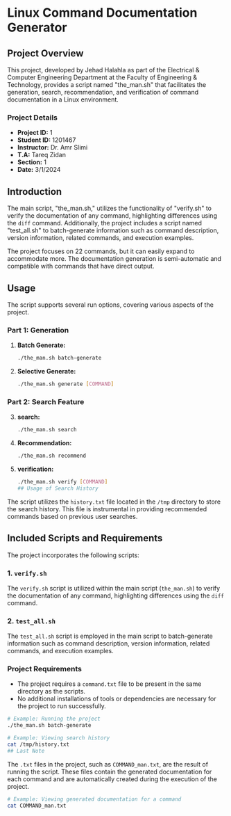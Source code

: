 # Linux Command Documentation Generator

## Project Overview

This project, developed by Jehad Halahla as part of the Electrical & Computer Engineering Department at the Faculty of Engineering & Technology, provides a script named "the_man.sh" that facilitates the generation, search, recommendation, and verification of command documentation in a Linux environment.

### Project Details

- **Project ID:** 1
- **Student ID:** 1201467
- **Instructor:** Dr. Amr Slimi
- **T.A:** Tareq Zidan
- **Section:** 1
- **Date:** 3/1/2024

## Introduction

The main script, "the_man.sh," utilizes the functionality of "verify.sh" to verify the documentation of any command, highlighting differences using the `diff` command. Additionally, the project includes a script named "test_all.sh" to batch-generate information such as command description, version information, related commands, and execution examples.

The project focuses on 22 commands, but it can easily expand to accommodate more. The documentation generation is semi-automatic and compatible with commands that have direct output.

## Usage

The script supports several run options, covering various aspects of the project.

### Part 1: Generation

1. **Batch Generate:**
   ```bash
   ./the_man.sh batch-generate
2. **Selective Generate:**
   ```bash
   ./the_man.sh generate [COMMAND]
### Part 2: Search Feature
3. **search:**
   ```bash
   ./the_man.sh search
4. **Recommendation:**
   ```bash
   ./the_man.sh recommend
5. **verification:**
   ```bash
   ./the_man.sh verify [COMMAND]
   ## Usage of Search History

The script utilizes the `history.txt` file located in the `/tmp` directory to store the search history. This file is instrumental in providing recommended commands based on previous user searches.

## Included Scripts and Requirements

The project incorporates the following scripts:

### 1. `verify.sh`

The `verify.sh` script is utilized within the main script (`the_man.sh`) to verify the documentation of any command, highlighting differences using the `diff` command.

### 2. `test_all.sh`

The `test_all.sh` script is employed in the main script to batch-generate information such as command description, version information, related commands, and execution examples.

### Project Requirements

- The project requires a `command.txt` file to be present in the same directory as the scripts.
- No additional installations of tools or dependencies are necessary for the project to run successfully.

```bash
# Example: Running the project
./the_man.sh batch-generate

# Example: Viewing search history
cat /tmp/history.txt
## Last Note
```

The `.txt` files in the project, such as `COMMAND_man.txt`, are the result of running the script. These files contain the generated documentation for each command and are automatically created during the execution of the project.

```bash
# Example: Viewing generated documentation for a command
cat COMMAND_man.txt

